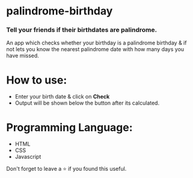 # palindrome-birthday
### Tell your friends if their birthdates are palindrome.
An app which checks whether your birthday is a palindrome birthday & if not lets you know the nearest palindrome date with how many days you have missed.
<br/>

# How to use:
 - Enter your birth date & click on **Check**
 - Output will be shown below the button after its calculated.

# Programming Language:
 - HTML
 - CSS 
 - Javascript 

Don't forget to leave a ⭐ if you found this useful.